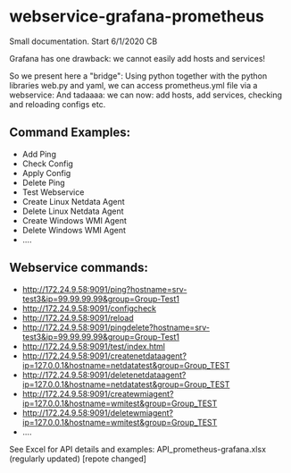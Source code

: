 # webservice-grafana-prometheus

Small documentation. Start 6/1/2020 CB

Grafana has one drawback: we cannot easily add hosts and services!

So we present here a  "bridge":
Using python together with the python libraries web.py and yaml, we can access prometheus.yml file via a webservice: 
And tadaaaa: we can now: add hosts, add services, checking and reloading configs etc.

## Command Examples:

- Add Ping
- Check Config
- Apply Config
- Delete Ping
- Test Webservice
- Create Linux Netdata Agent
- Delete Linux Netdata Agent
- Create Windows WMI Agent
- Delete Windows WMI Agent
- ....

## Webservice commands:

- http://172.24.9.58:9091/ping?hostname=srv-test3&ip=99.99.99.99&group=Group-Test1
- http://172.24.9.58:9091/configcheck
- http://172.24.9.58:9091/reload
- http://172.24.9.58:9091/pingdelete?hostname=srv-test3&ip=99.99.99.99&group=Group-Test1
- http://172.24.9.58:9091/test/index.html
- http://172.24.9.58:9091/createnetdataagent?ip=127.0.0.1&hostname=netdatatest&group=Group_TEST
- http://172.24.9.58:9091/deletenetdataagent?ip=127.0.0.1&hostname=netdatatest&group=Group_TEST
- http://172.24.9.58:9091/createwmiagent?ip=127.0.0.1&hostname=wmitest&group=Group_TEST
- http://172.24.9.58:9091/deletewmiagent?ip=127.0.0.1&hostname=wmitest&group=Group_TEST
- ....

See Excel for API details and examples: API_prometheus-grafana.xlsx  (regularly updated)  [repote changed]


